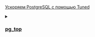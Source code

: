 [Ускоряем PostgreSQL с помощью Tuned](https://habr.com/ru/companies/otus/articles/859270/)  

<details><summary><h3><a href="https://manpages.ubuntu.com/manpages/focal/man1/pg_top.1.html">pg_top</a></h3></summary>

  #### NAME
         pg_top - display and update information about the top cpu PostgreSQL processes
  
  #### SYNOPSIS
         pg_top [ OPTIONS ] [ NUMBER ]
  
  #### DESCRIPTION
         pg_top displays the top processes on the system and periodically updates this information.
         Raw cpu percentage is used to rank the processes.  If number is given, then the top number
         processes will be displayed instead of the default.
  
         pg_top  makes a distinction between terminals that support advanced capabilities and those
         that do not.  This distinction affects the choice of defaults for certain options.  In the
         remainder  of  this  document,  an  "intelligent"  terminal  is  one  that supports cursor
         addressing, clear screen, and clear to end of line.  Conversely, a "dumb" terminal is  one
         that  does not support such features.  If the output of pg_top is redirected to a file, it
         acts as if it were being run on a dumb terminal.
  
  #### OPTIONS
         -C, --color-mode
                Turn off the use of color in the display.
  
         -I, --hide-idle
                Do not display idle processes.  By default, pg_top displays both  active  and  idle
                processes.
  
         -T, --show-tags
                List  all  available  color  tags  and  the  current  set  of  tests used for color
                highlighting, then exit.
  
         -W, --password
                Forces pg_top to prompt for a password before connecting to a database.
  
         -b, --batch
                Use "batch" mode.  In this mode, all input from the terminal is ignored.  Interrupt
                characters (such as ^C and ^\) still have an effect.  This is the default on a dumb
                terminal, or when the output is not a terminal.
  
         -c, --show-command
                Show the command name for each process. Default is to show the full  command  line.
                This option is not supported on all platforms.
  
         -i, --interactive
                Use  "interactive"  mode.   In  this  mode,  any  input  is  immediately  read  for
                processing.  See the section on "Interactive Mode" for an explanation of which keys
                perform   what  functions.   After  the  command  is  processed,  the  screen  will
                immediately be updated, even if the command was not understood.  This mode  is  the
                default when standard output is an intelligent terminal.
  
         -n, --non-interactive
                Use "non-interactive" mode.  This is indentical to "batch" mode.
  
         -q, --quick-mode
                Renice  pg_top to -20 so that it will run faster.  This can be used when the system
                is being very sluggish to improve the possibility of discovering the problem.  This
                option can only be used by root.
  
         -r, --remote-mode
                Monitor a remote database where the database is on a system other than where pg_top
                is running from.  pg_top will monitor a remote database if it  has  the  pg_proctab
                extension installed.
  
         -u, --show-uid
                Do  not  take the time to map uid numbers to usernames.  Normally, pg_top will read
                as much of the file "/etc/passwd" as is necessary to map all the user id numbers it
                encounters  into  login  names.   This  option  disables  all  that, while possibly
                decreasing execution time.  The uid numbers are displayed instead of the names.
  
         -V, --version
                Write version number  information  to  stderr  then  exit  immediately.   No  other
                processing  takes  place  when  this  option  is  used.   To  see  current revision
                information while pg_top is running, use the help command "?".
  
         -s TIME, --set-delay=TIME
                TIME Set the delay between screen updates  to  TIME  seconds.   The  default  delay
                between updates is 5 seconds.
  
         -o FIELD, --order-field=FIELD
                Sort  the  process display area on the specified field.  The field name is the name
                of the column as seen in the output, but in lower case.  Likely values  are  "cpu",
                "size",  "res", and "time", but may vary on different operating systems.  Note that
                not all operating systems support this option.
  
         -x COUNT, --set-display=COUNT
                Show only count displays, then exit.  A display is considered to be one  update  of
                the  screen.  This option allows the user to select the number of displays he wants
                to see before pg_top automatically exits.   For  intelligent  terminals,  no  upper
                limit is set.  The default is 1 for dumb terminals.
  
         -z USERNAME, --show-username=USERNAME
                Show  only  those  processes owned by USERNAME.  This option currently only accepts
                usernames and will not understand uid numbers.
  
         -h HOST, --host=HOST
                Specifies the host name of the machine on which the server is running. If the value
                begins  with  a  slash, it is used as the directory for the Unix domain socket. The
                default is taken from the PGHOST environment variable, if set.
  
         -p PORT, --port=PORT
                Specifies the TCP port or local Unix domain socket  file  extension  on  which  the
                server  is  listening for connections. Defaults to the PGPORT environment variable,
                if set.
  
         -U USERNAME, --username=USERNAME
                User name to connect as.
  
         -W, --password
                Force pg_top to prompt for a password before connecting to a database.
  
         Both COUNT and NUMBER fields can be specified as  "infinite",  indicating  that  they  can
         stretch  as  far  as  possible.   This  is  accomplished by using any proper prefix of the
         keywords "infinity", "maximum", or  "all".   The  default  for  count  on  an  intelligent
         terminal is, in fact, infinity.
  
         The  environment  variable  PG_TOP  is  examined  for  options  before the command line is
         scanned.  This enables a user to set his or her own defaults.  The number of processes  to
         display can also be specified in the environment variable PG_TOP.  The options -C, -I, and
         -u are actually toggles.  A second specification of any of these options will  negate  the
         first.   Thus  a  user  who  has  the  environment variable PG_TOP set to "-I" may use the
         command "top -I" to see idle processes.
  
  #### INTERACTIVE MODE
         When pg_top is running in "interactive mode", it reads commands from the terminal and acts
         upon them accordingly.  In this mode, the terminal is put in "CBREAK", so that a character
         will be processed as soon as it is typed.  Almost always,  a  key  will  be  pressed  when
         pg_top  is  between displays; that is, while it is waiting for time seconds to elapse.  If
         this is the case,  the  command  will  be  processed  and  the  display  will  be  updated
         immediately thereafter (reflecting any changes that the command may have specified).  This
         happens even if the command was incorrect.  If a key is pressed while  pg_top  is  in  the
         middle  of  updating  the display, it will finish the update and then process the command.
         Some commands require additional information, and the user will be  prompted  accordingly.
         While typing this information in, the user's erase and kill keys (as set up by the command
         stty) are recognized, and a newline terminates the input.
  
         These commands are currently recognized (^L refers to control-L):
  
         ^L     Redraw the screen.
  
         A      Display the actual query plan  (EXPLAIN  ANALYZE)  of  the  currently  running  SQL
                statement by re-running the SQL statement (prompt for process id.)
  
         C      Toggle the use of color in the display.
  
         c      Toggle the display of the full command line.
  
         d      Change  the  number of displays to show (prompt for new number).  Remember that the
                next display counts as one, so typing d1 will make pg_top show  one  final  display
                and then immediately exit.
  
         h or ? Display  a  summary of the commands (help screen).  Version information is included
                in this display.
  
         E      Display re-determined execution plan (EXPLAIN) of the SQL statement  by  a  backend
                process (prompt for process id.)
  
         e      Display  a  list  of  system  errors  (if any) generated by the last kill or renice
                command.
  
         i      (or I) Toggle the display of idle processes.
  
         k      Send a signal ("kill" by default) to a list of processes.  This acts  similarly  to
                the command kill(1)).
  
         L      Display the currently held locks by a backend process (prompt for process id.)
  
         M      Order by memory utilization.
  
         N      Sort by process id.
  
         n or # Change the number of processes to display (prompt for new number).
  
         o      Change  the order in which the display is sorted.  This command is not available on
                all systems.  The sort key names when viewing processes vary fron system to  system
                but  usually  include:   "cpu",  "res",  "size", "time".  The default is cpu.  When
                viewing   user   table   statistics:   "seq_scan",   "seq_tup_read",    "idx_scan",
                "idx_tup_fetch",  "n_tup_ins",  "n_tup_upd", "n_tup_del".  The default is seq_scan.
                When viewing user index statistics:  "idx_scan",  "idx_tup_fetch",  "idx_tup_read".
                The default is idx_scan.
  
         P      Sort by processor utilization.
  
         Q      Display the currently running query of a backend process (prompt for process id.)
  
         q      Quit pg_top.
  
         R      Display user table statistics.
  
         r      Change  the  priority  (the "nice") of a list of processes.  This acts similarly to
                the command renice(8)).
  
         s      Change the number of seconds to delay between displays (prompt for new number).
  
         T      Order by time.
  
         t      Toggle between cumulative or differential statistics when  viewing  user  table  or
                user index statistics.
  
         u      Display  only processes owned by a specific username (prompt for username).  If the
                username specified is simply "+", then processes belonging to  all  users  will  be
                displayed.
  
         X      Display user index statistics.
  
  #### THE DISPLAY
         The  actual  display  varies depending on the specific variant of Unix that the machine is
         running.  This description may not exactly match what is seen by pg_top  running  on  this
         particular machine.  Differences are listed at the end of this manual entry.
  
         The  top  few lines of the display show general information about the state of the system,
         including the last process id assigned to a process (on  most  systems),  the  three  load
         averages,  the  current time, the number of existing processes, the number of processes in
         each state (sleeping, running, starting, zombies, and stopped), and a percentage  of  time
         spent  in  each  of the processor states (user, nice, system, and idle).  It also includes
         information about physical and virtual memory allocation.
  
         The remainder of the screen displays information about individual processes.  This display
         is  similar  in  spirit to ps(1) but it is not exactly the same.  The columns displayed by
         pg_top will differ slightly between operating systems.  Generally,  the  following  fields
         are displayed:
  
         PID    The process id.
  
         USERNAME
                Username  of  the  process's  owner  (if  -u  is  specified,  a  UID column will be
                substituted for USERNAME).
  
         PRI    Current priority of the process.
  
         NICE   Nice amount in the range -20 to 20, as established by the use of the command nice.
  
         SIZE   Total size of the process (text, data, and stack) given in kilobytes.
  
         RES    Resident memory: current amount of process memory that resides in physical  memory,
                given in kilobytes.
  
         STATE  Current state (typically one of "sleep", "run", "idl", "zomb", or "stop").
  
         TIME   Number of system and user cpu seconds that the process has used.
  
         CPU    Percentage of available cpu time used by this process.
  
         COMMAND
                Name of the command that the process is currently running.
  
</details>

